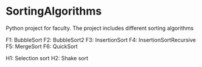 SortingAlgorithms
=================

Python project for faculty. The project includes different sorting algorithms 

F1: BubbleSort
F2: BubbleSort2
F3: InsertionSort
F4: InsertionSortRecursive
F5: MergeSort
F6: QuickSort

H1: Selection sort
H2: Shake sort
